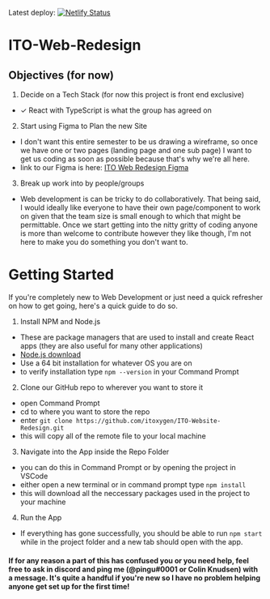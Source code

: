 Latest deploy: [![Netlify Status](https://api.netlify.com/api/v1/badges/8e17464a-1fea-4873-a8f3-9695ebe108db/deploy-status)](https://app.netlify.com/sites/itoxygen/deploys)

# ITO-Web-Redesign

## Objectives (for now)

1. Decide on a Tech Stack (for now this project is front end exclusive)
* ✓ React with TypeScript is what the group has agreed on
2. Start using Figma to Plan the new Site
* I don't want this entire semester to be us drawing a wireframe, so once we have one or 
two pages (landing page and one sub page) I want to get us coding as soon as possible because
that's why we're all here.
* link to our Figma is here: [ITO Web Redesign Figma](https://www.figma.com/team_invite/redeem/7QTOnuyyzsJQijOqYilRU2)
3. Break up work into by people/groups
* Web development is can be tricky to do collaboratively.
That being said, I would ideally like everyone to have their own page/component to work on
given that the team size is small enough to which that might be permittable. Once we start
getting into the nitty gritty of coding anyone is more than welcome to contribute however
they like though, I'm not here to make you do something you don't want to. 


# Getting Started

If you're completely new to Web Development or just need a quick refresher on how to get going, here's a quick guide to do so.

1. Install NPM and Node.js 
* These are package managers that are used to install and create React apps (they are also useful for many other applications)
* [Node.js download](https://nodejs.org/en/download/)
* Use a 64 bit installation for whatever OS you are on
* to verify installation type `npm --version` in your Command Prompt

2. Clone our GitHub repo to wherever you want to store it 
* open Command Prompt
* cd to where you want to store the repo
* enter `git clone https://github.com/itoxygen/ITO-Website-Redesign.git` 
* this will copy all of the remote file to your local machine

3. Navigate into the App inside the Repo Folder
* you can do this in Command Prompt or by opening the project in VSCode 
* either open a new terminal or in command prompt type `npm install` 
* this will download all the neccessary packages used in the project to your machine

4. Run the App
* If everything has gone successfully, you should be able to run `npm start` while in the project folder and a new tab should open with the app.


#### If for any reason a part of this has confused you or you need help, feel free to ask in discord and ping me (@pingu#0001 or Colin Knudsen) with a message. It's quite a handful if you're new so I have no problem helping anyone get set up for the first time! 
